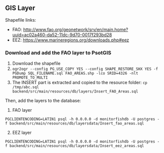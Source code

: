 ## GIS Layer

Shapefile links:
- FAO: http://www.fao.org/geonetwork/srv/en/main.home?uuid=ac02a460-da52-11dc-9d70-0017f293bd28
- EEZ: https://www.marineregions.org/downloads.php#eez

### Download and add the FAO layer to PsotGIS
1. Download the shapefile
2. `ogr2ogr --config PG_USE_COPY YES --config SHAPE_RESTORE_SHX YES -f PGDump SQL_FILENAME.sql FAO_AREAS.shp -lco SRID=4326 -nlt PROMOTE_TO_MULTI`
3. The INSERT part is extracted and copied to the resource folder: `cp /tmp/abc.sql backend/src/main/resources/db/layers/Insert_FAO_Areas.sql`

Then, add the layers to the database:
1. FAO layer
```
PGCLIENTENCODING=LATIN1 psql -h 0.0.0.0 -d monitorfishdb -U postgres -f backend/src/main/resources/db/layersdata/Insert_fao_areas.sql
```

2. EEZ layer
```
PGCLIENTENCODING=LATIN1 psql -h 0.0.0.0 -d monitorfishdb -U postgres -f backend/src/main/resources/db/layersdata/Insert_eez_areas.sql
```
